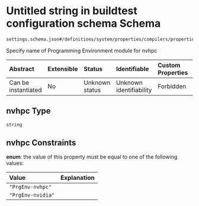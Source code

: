 # Untitled string in buildtest configuration schema Schema

```txt
settings.schema.json#/definitions/system/properties/compilers/properties/prgenv_modules/properties/nvhpc
```

Specify name of Programming Environment module for nvhpc

| Abstract            | Extensible | Status         | Identifiable            | Custom Properties | Additional Properties | Access Restrictions | Defined In                                                                   |
| :------------------ | :--------- | :------------- | :---------------------- | :---------------- | :-------------------- | :------------------ | :--------------------------------------------------------------------------- |
| Can be instantiated | No         | Unknown status | Unknown identifiability | Forbidden         | Allowed               | none                | [settings.schema.json\*](../out/settings.schema.json "open original schema") |

## nvhpc Type

`string`

## nvhpc Constraints

**enum**: the value of this property must be equal to one of the following values:

| Value             | Explanation |
| :---------------- | :---------- |
| `"PrgEnv-nvhpc"`  |             |
| `"PrgEnv-nvidia"` |             |
